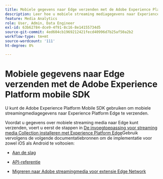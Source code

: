 ```yaml
---
title: Mobiele gegevens naar Edge verzenden met de Adobe Experience Platform mobile SDK
description: Leer hoe u mobiele streaming mediagegevens naar Experience Platform Edge verzendt.
feature: Media Analytics
role: User, Admin, Data Engineer
exl-id: 63b62784-dce9-4f91-8c16-8e14155734d5
source-git-commit: 4ed604cb1969212421fecd40996d7b25af50a2b2
workflow-type: tm+mt
source-wordcount: '111'
ht-degree: 0%

---
```


# Mobiele gegevens naar Edge verzenden met de Adobe Experience Platform mobile SDK

U kunt de Adobe Experience Platform Mobile SDK gebruiken om mobiele streamingmediagegevens naar Experience Platform Edge te verzenden.

Voordat u gegevens over mobiele streaming media naar Edge kunt verzenden, voert u eerst de stappen in [De invoegtoepassing voor streaming media Collection installeren met Experience Platform Edge](/help/implementation/edge/implementation-edge.md)Gebruik vervolgens de volgende documentatiebronnen om de implementatie voor zowel iOS als Android te voltooien:

* [Aan de slag](https://developer.adobe.com/client-sdks/documentation/media-for-edge-network/)

* [API-referentie](https://developer.adobe.com/client-sdks/documentation/media-for-edge-network/api-reference/)

* [Migreren naar Adobe streamingmedia voor extensie Edge Network](https://developer.adobe.com/client-sdks/documentation/adobe-media-analytics/migration-guide/)
